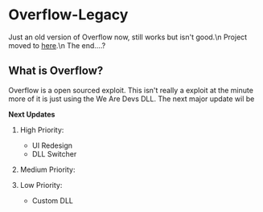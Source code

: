 # Overflow-Legacy
Just an old version of Overflow now, still works but isn't good.\n
Project moved to [here](https://github.com/Stealthr/Overflow).\n
The end....?

## What is Overflow?
Overflow is a open sourced exploit. This isn't really a exploit at the minute more of it is just using the We Are Devs DLL. The next major update wil be

**Next Updates**

1. High Priority:
   - UI Redesign
   - DLL Switcher

2. Medium Priority:

3. Low Priority:
   - Custom DLL








































